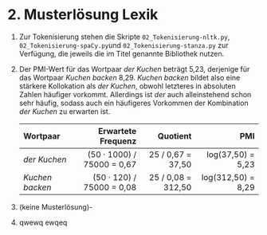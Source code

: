 # 2. Musterlösung Lexik

1. Zur Tokenisierung stehen die Skripte `02_Tokenisierung-nltk.py`,
  `02_Tokenisierung-spaCy.py`und `02_Tokenisierung-stanza.py` zur Verfügung,
  die jeweils die im Titel genannte Bibliothek nutzen.

2. Der PMI-Wert für das Wortpaar *der Kuchen* beträgt 5,23, derjenige für das
   Wortpaar *Kuchen backen* 8,29. *Kuchen backen* bildet also eine stärkere
   Kollokation als *der Kuchen*, obwohl letzteres in absoluten Zahlen häufiger
   vorkommt. Allerdings ist *der* auch alleinstehend schon sehr häufig, sodass
   auch ein häufigeres Vorkommen der Kombination *der Kuchen* zu erwarten ist.

   | Wortpaar        |         Erwartete Frequenz |           Quotient |                PMI |
   |:----------------|---------------------------:|-------------------:|-------------------:|
   | _der Kuchen_    | (50 · 1000) / 75000 = 0,67 |  25 / 0,67 = 37,50 |  log(37,50) = 5,23 |
   | _Kuchen backen_ |  (50 · 120) / 75000 = 0,08 | 25 / 0,08 = 312,50 | log(312,50) = 8,29 |

3. (keine Musterlösung)-
4. qwewq
ewqeq
